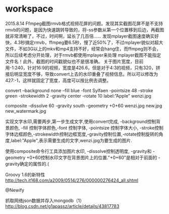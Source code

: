 # workspace

2015.8.14
Ffmpeg截图rmvb格式视频花屏的问题。发现其实截图花屏不是不支持rmvb的问题，是因为快速跳转导致的，将-ss参数从第一个位置移到后边，再截图就非常清晰了，不过，时间啊，延长了几百倍……
发现mplayer截图速度确实好快，4.3秒搞定rmvb，ffmpeg要6.5秒，慢了近50%了，不过mplayer貌似对超大文件，不如3G以上的mkv和mp4支持不好，经常会hang住，而ffmpeg则不会，所以后续考虑分开处理，对于rmvb都使用mplayer来处理
mplayer截图不能指定文件名！此外，截图的时间戳貌似也不是很准确。
关于图片宽度，目前用-1:240，针对16:9的视频，宽度是426.6，但是对于4:3的视频，只有320，拼接后明显宽度不够，导致convert上去的水印重叠了视频信息。所以可以修改为427:-1，这样就固定了宽度，高度可以按比例去调整。

convert –background none –fill  blue  -font  Sylfaen  -pointsize 48    -stroke green    -strokewidth  2  -gravity center  -rotate 10  label:”Apple” wenzi.jpg

composite  -dissolve 60  -gravity south  -geometry +0+60  wenzi.jpg new.jpg  new_watermark.jpg

   实现文字水印,需要两步,第一步生成文字,使用convert完成, -background控制背景颜色, -fill 控制字体颜色,-font 控制字体, -pointsize 控制字体大小, -stroke控制字体边框颜色,-strokewidth控制边框宽度,-gravity控制位置,-rotate控制旋转的角度,label:"Apple",表示需要生成的文字,wenzi.jpg为要生成的图片.

   使用composite命令行工具添加图片水印, -dissolve控制透明度, -gravity和 -geometry +0+60控制水印文字在背景图片上的位置."+0+60"是相对于前面的 -gravity确定的属性的.(


Groovy 1.6的新特性
http://tech.it168.com/a2009/0514/276/000000276424_all.shtml

@Newify

抓取网络json数据并存入mongodb（1）
http://blog.csdn.net/g1apassz/article/details/43817783
